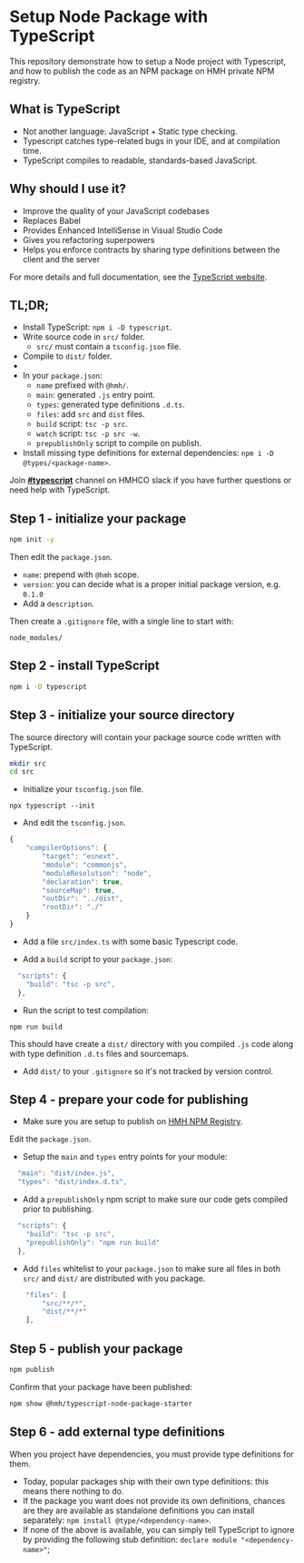 # Setup Node Package with TypeScript

This repository demonstrate how to setup a Node project with Typescript, and how to publish the code as an NPM package on HMH private NPM registry.

## What is TypeScript

-   Not another language: JavaScript + Static type checking.
-   Typescript catches type-related bugs in your IDE, and at compilation time.
-   TypeScript compiles to readable, standards-based JavaScript.

## Why should I use it?

-   Improve the quality of your JavaScript codebases
-   Replaces Babel
-   Provides Enhanced IntelliSense in Visual Studio Code
-   Gives you refactoring superpowers
-   Helps you enforce contracts by sharing type definitions between the client and the server

For more details and full documentation, see the [TypeScript website](https://www.typescriptlang.org/).

## TL;DR;

-   Install TypeScript: `npm i -D typescript`.
-   Write source code in `src/` folder.
    -   `src/` must contain a `tsconfig.json` file.
-   Compile to `dist/` folder.
-   
-   In your `package.json`:
    -   `name` prefixed with `@hmh/`.
    -   `main`: generated `.js` entry point.
    -   `types`: generated type definitions `.d.ts`.
    -   `files`: add `src` and `dist` files.
    -   `build` script: `tsc -p src`.
    -   `watch` script: `tsc -p src -w`.
    -   `prepublishOnly` script to compile on publish.
-   Install missing type definitions for external dependencies: `npm i -D @types/<package-name>`.

Join **[#typescript](https://hmhco.slack.com/messages/CHG9T3Q8P)** channel on HMHCO slack if you have further questions or need help with TypeScript.


## Step 1 - initialize your package

```bash
npm init -y
```

Then edit the `package.json`.

-   `name`: prepend with `@hmh` scope.
-   `version`: you can decide what is a proper initial package version, e.g. `0.1.0`
-   Add a `description`.

Then create a `.gitignore` file, with a single line to start with:

```
node_modules/
```

## Step 2 - install TypeScript

```bash
npm i -D typescript
```

## Step 3 - initialize your source directory

The source directory will contain your package source code written with TypeScript.

```bash
mkdir src
cd src
```

-   Initialize your `tsconfig.json` file.

```
npx typescript --init
```

-   And edit the `tsconfig.json`.

```javascript
{
    "compilerOptions": {
        "target": "esnext",
        "module": "commonjs",
        "moduleResolution": "node",
        "declaration": true,
        "sourceMap": true,
        "outDir": "../dist",
        "rootDir": "./"
    }
}
```

-   Add a file `src/index.ts` with some basic Typescript code.

-   Add a `build` script to your `package.json`:

```javascript
  "scripts": {
    "build": "tsc -p src",
  },
```

-   Run the script to test compilation:

```
npm run build
```

This should have create a `dist/` directory with you compiled `.js` code along with type definition `.d.ts` files and sourcemaps.

-   Add `dist/` to your `.gitignore` so it's not tracked by version control.

## Step 4 - prepare your code for publishing

-   Make sure you are setup to publish on [HMH NPM Registry](https://github.com/hmhco/uie-wg/blob/master/arb/npm-registry.md).

Edit the `package.json`.

-   Setup the `main` and `types` entry points for your module:

```javascript
  "main": "dist/index.js",
  "types": "dist/index.d.ts",
```

-   Add a `prepublishOnly` npm script to make sure our code gets compiled prior to publishing.

```javascript
  "scripts": {
    "build": "tsc -p src",
    "prepublishOnly": "npm run build"
  },
```

-   Add `files` whitelist to your `package.json` to make sure all files in both `src/` and `dist/` are distributed with you package.

```javascript
    "files": [
        "src/**/*",
        "dist/**/*"
    ],
```

## Step 5 - publish your package

```bash
npm publish
```

Confirm that your package have been published:

```bash
npm show @hmh/typescript-node-package-starter
```

## Step 6 - add external type definitions

When you project have dependencies, you must provide type definitions for them.

* Today, popular packages ship with their own type definitions: this means there nothing to do.
* If the package you want does not provide its own definitions, chances are they are available as standalone definitions you can install separately: `npm install @type/<dependency-name>`.
* If none of the above is available, you can simply tell TypeScript to ignore by providing the following stub definition: `declare module "<dependency-name>"`;
